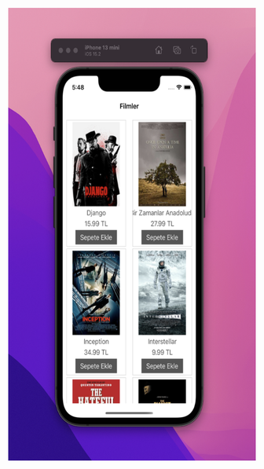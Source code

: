 

<p align="center"><img src="https://raw.githubusercontent.com/mertyzk/TutorialApps/main/CollectionViewApp/appImage.png" width="550" height="922"></p>
